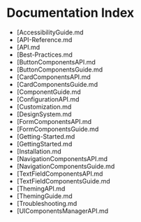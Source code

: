 # Documentation Index

- [AccessibilityGuide.md
- [API-Reference.md
- [API.md
- [Best-Practices.md
- [ButtonComponentsAPI.md
- [ButtonComponentsGuide.md
- [CardComponentsAPI.md
- [CardComponentsGuide.md
- [ComponentGuide.md
- [ConfigurationAPI.md
- [Customization.md
- [DesignSystem.md
- [FormComponentsAPI.md
- [FormComponentsGuide.md
- [Getting-Started.md
- [GettingStarted.md
- [Installation.md
- [NavigationComponentsAPI.md
- [NavigationComponentsGuide.md
- [TextFieldComponentsAPI.md
- [TextFieldComponentsGuide.md
- [ThemingAPI.md
- [ThemingGuide.md
- [Troubleshooting.md
- [UIComponentsManagerAPI.md
